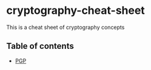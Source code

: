 # cryptography-cheat-sheet
This is a cheat sheet of cryptography concepts

## Table of contents
- [PGP](PGP.md)
